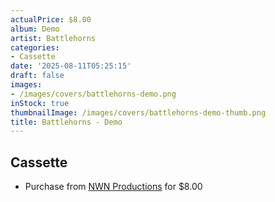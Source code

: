 ```yaml
---
actualPrice: $8.00
album: Demo
artist: Battlehorns
categories:
- Cassette
date: '2025-08-11T05:25:15'
draft: false
images:
- /images/covers/battlehorns-demo.png
inStock: true
thumbnailImage: /images/covers/battlehorns-demo-thumb.png
title: Battlehorns - Demo
---
```


## Cassette
* Purchase from [NWN Productions](http://shop.nwnprod.com/index.php?route=product/product&path=73&product_id=45950&sort=pd.name&order=ASC) for $8.00
